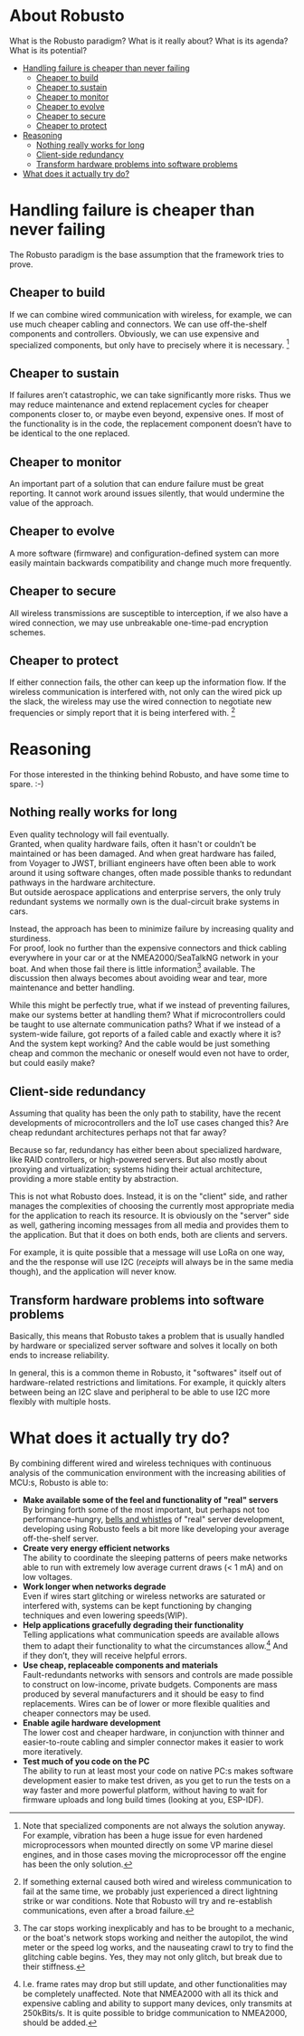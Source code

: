 <!-- omit from toc -->
# About Robusto

What is the Robusto paradigm?
What is it really about? What is its agenda? What is its potential?


- [Handling failure is cheaper than never failing](#handling-failure-is-cheaper-than-never-failing)
  - [Cheaper to build](#cheaper-to-build)
  - [Cheaper to sustain](#cheaper-to-sustain)
  - [Cheaper to monitor](#cheaper-to-monitor)
  - [Cheaper to evolve](#cheaper-to-evolve)
  - [Cheaper to secure](#cheaper-to-secure)
  - [Cheaper to protect](#cheaper-to-protect)
- [Reasoning](#reasoning)
  - [Nothing really works for long](#nothing-really-works-for-long)
  - [Client-side redundancy](#client-side-redundancy)
  - [Transform hardware problems into software problems](#transform-hardware-problems-into-software-problems)
- [What does it actually try do?](#what-does-it-actually-try-do)



# Handling failure is cheaper than never failing

The Robusto paradigm is the base assumption that the framework tries to prove.

## Cheaper to build
If we can combine wired communication with wireless, for example, we can use much cheaper cabling and connectors. We can use off-the-shelf components and controllers. Obviously, we can use expensive and specialized components, but only have to precisely where it is necessary. [^1]

## Cheaper to sustain
If failures aren’t catastrophic, we can take significantly more risks. Thus we may reduce maintenance and extend replacement cycles for cheaper components closer to, or maybe even beyond, expensive ones. If most of the functionality is in the code, the replacement component doesn’t have to be identical to the one replaced.

## Cheaper to monitor
An important part of a solution that can endure failure must be great reporting. 
It cannot work around issues silently, that would undermine the value of the approach.

## Cheaper to evolve
A more software (firmware) and configuration-defined system can more easily maintain backwards compatibility and change much more frequently. 

## Cheaper to secure
All wireless transmissions are susceptible to interception, if we also have a wired connection, we may use unbreakable one-time-pad encryption schemes. 

## Cheaper to protect

If either connection fails, the other can keep up the information flow. If the wireless communication is interfered with, not only can the wired pick up the slack, the wireless may use the wired connection to negotiate new frequencies or simply report that it is being interfered with. [^2]


# Reasoning

For those interested in the thinking behind Robusto, and have some time to spare. :-)

## Nothing really works for long

Even quality technology will fail eventually.<br />
Granted, when quality hardware fails, often it hasn't or couldn’t be maintained or has been damaged. And when great hardware has failed, from Voyager to JWST, brilliant engineers have often been able to work around it using software changes, often made possible thanks to redundant pathways in the hardware architecture.<br />
But outside aerospace applications and enterprise servers, the only truly redundant systems we normally own is the dual-circuit brake systems in cars. 

Instead, the approach has been to minimize failure by increasing quality and sturdiness. <br />
For proof, look no further than the expensive connectors and thick cabling everywhere in your car or at the NMEA2000/SeaTalkNG network in your boat. And when those fail there is little information[^3] available. The discussion then always becomes about avoiding wear and tear, more maintenance and better handling.  

While this might be perfectly true, what if we instead of preventing failures, make our systems better at handling them? What if microcontrollers could be taught to use alternate communication paths? What if we instead of a system-wide failure, got reports of a failed cable and exactly where it is? And the system kept working? And the cable would be just something cheap and common the mechanic or oneself would even not have to order, but could easily make?

## Client-side redundancy

Assuming that quality has been the only path to stability, have the recent developments of microcontrollers and the IoT use cases changed this? Are cheap redundant architectures perhaps not that far away?

Because so far, redundancy has either been about specialized hardware, like RAID controllers, or high-powered servers. But also mostly about proxying and virtualization; systems hiding their actual architecture, providing a more stable entity by abstraction.

This is not what Robusto does. Instead, it is on the "client" side, and rather manages the complexities of choosing the currently most appropriate media for the application to reach its resource.
It is obviously on the "server" side as well, gathering incoming messages from all media and provides them to the application. But that it does on both ends, both are clients and servers. 

For example, it is quite possible that a message will use LoRa on one way, and the the response will use I2C (_receipts_ will always be in the same media though), and the application will never know.

## Transform hardware problems into software problems

Basically, this means that Robusto takes a problem that is usually handled by hardware or specialized server software and solves it locally on both ends to increase reliability. 

In general, this is a common theme in Robusto, it "softwares" itself out of hardware-related restrictions and limitations. For example, it quickly alters between being an I2C slave and peripheral to be able to  use I2C more flexibly with multiple hosts. 

# What does it actually try do?

By combining different wired and wireless techniques with continuous analysis of the communication environment with the increasing abilities of MCU:s, Robusto is able to:<br/>
* **Make available some of the feel and functionality of "real" servers**<br/>
By bringing forth some of the most important, but perhaps not too performance-hungry, [bells and whistles](https://github.com/RobustoFramework/Robusto/blob/main/components/robusto/include/robusto_pubsub.h) of "real" server development, developing using Robusto feels a bit more like developing your average off-the-shelf server.
* **Create very energy efficient networks**<br/>
The ability to coordinate the sleeping patterns of peers make networks able to run with extremely low average current draws (< 1 mA) and on low voltages. 
* **Work longer when networks degrade**<br/>
Even if wires start glitching or wireless networks are saturated or interfered with, systems can be kept functioning by changing techniques and even lowering speeds(WIP). 
* **Help applications gracefully degrading their functionality**<br/>
Telling applications what communication speeds are available allows them to adapt their functionality to what the circumstances allow.[^4]
And if they don’t, they will receive helpful errors.
* **Use cheap, replaceable components and materials**<br/>
Fault-redundants networks with sensors and controls are made possible to construct on low-income, private budgets. 
Components are mass produced by several manufacturers and it should be easy to find replacements. Wires can be of lower or more flexible qualities and cheaper connectors may be used.
* **Enable agile hardware development**<br/>
The lower cost and cheaper hardware, in conjunction with thinner and easier-to-route cabling and simpler connector makes it easier to work more iteratively. 
* **Test much of you code on the PC**  
The ability to run at least most your code on native PC:s makes software development easier to make test driven, as you get to run the tests on a way faster and more powerful platform, without having to wait for firmware uploads and long build times (looking at you, ESP-IDF).



[^1]: Note that specialized components are not always the solution anyway. For example, vibration has been a huge issue for even hardened microprocessors when mounted directly on some VP marine diesel engines, and in those cases moving the microprocessor off the engine has been the only solution.
[^2]: If something external caused both wired and wireless communication to fail at the same time, we probably just experienced a direct lightning strike or war conditions. Note that Robusto will try and re-establish communications, even after a broad failure.
[^3]: The car stops working inexplicably and has to be brought to a mechanic, or the boat's network stops working and neither the autopilot, the wind meter or the speed log works, and the nauseating crawl to try to find the glitching cable begins. Yes, they may not only glitch, but break due to their stiffness.
[^4]: I.e. frame rates may drop but still update, and other functionalities may be completely unaffected. Note that NMEA2000 with all its thick and expensive cabling and ability to support many devices, only transmits at 250kBits/s. It is quite possible to bridge communication to NMEA2000, should be added.
[^5]: While not currently implemented like that, there are no conceptual or technical reasons beyond making the initial implementation easier to troubleshoot, but it will probably be so that a large fragmented message will be sent on many medias, and simultaneously or in an alternating. This not only for performance, but to avoid saturating an essentially shared media for too long.